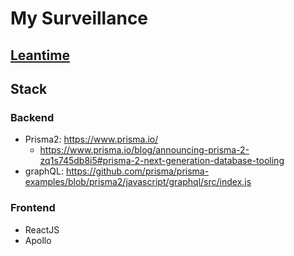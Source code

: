 # My Surveillance

## [Leantime](https://leantime.laurensverschuere.be/dashboard/show)

## Stack
### Backend
 - Prisma2: https://www.prisma.io/
    - https://www.prisma.io/blog/announcing-prisma-2-zq1s745db8i5#prisma-2-next-generation-database-tooling
 - graphQL: https://github.com/prisma/prisma-examples/blob/prisma2/javascript/graphql/src/index.js
### Frontend
- ReactJS
- Apollo
